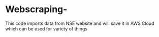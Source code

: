 # Webscraping-
This code imports data from NSE website and will save it in AWS Cloud which can be used for variety of things
